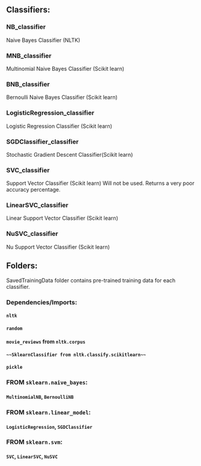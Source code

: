## Classifiers:

### NB_classifier
   Naive Bayes Classifier (NLTK)
### MNB_classifier
   Multinomial Naive Bayes Classifier (Scikit learn)
### BNB_classifier
   Bernoulli Naive Bayes Classifier (Scikit learn)
### LogisticRegression_classifier
   Logistic Regression Classifier (Scikit learn)
### SGDClassifier_classifier 
   Stochastic Gradient Descent Classifier(Scikit learn)
### SVC_classifier
   Support Vector Classifier (Scikit learn)
   Will not be used. Returns a very poor accuracy percentage.
### LinearSVC_classifier
   Linear Support Vector Classifier (Scikit learn)
### NuSVC_classifier
   Nu Support Vector Classifier (Scikit learn)

## Folders:
   SavedTrainingData folder contains pre-trained training data for each classifier.

   
### Dependencies/Imports:
####  `nltk`
####  `random`
####  `movie_reviews` from `nltk.corpus`
####  `~~SklearnClassifier from nltk.classify.scikitlearn~~`
####  `pickle`
### FROM `sklearn.naive_bayes`:
####  `MultinomialNB`, `BernoulliNB`
### FROM `sklearn.linear_model`:
####  `LogisticRegression`, `SGDClassifier`
### FROM `sklearn.svm`:
####  `SVC`, `LinearSVC`, `NuSVC`